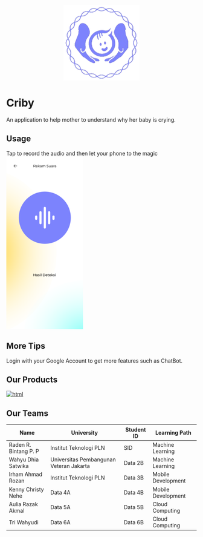 <p align="center">
    <img src="/imgs/criby.png" alt="Criby Logo">
</p>

# Criby
An application to help mother to understand why her baby is crying.

## Usage
Tap to record the audio and then let your phone to the magic <br>
![Record Now!](/imgs/record.png)


## More Tips
Login with your Google Account to get more features such as ChatBot.

## Our Products
[![html](https://img.shields.io/badge/Go%20To%20Criby.app-8A2BE2)](https://criby.app)

## Our Teams
| Name  | University  | Student ID | Learning Path |
|----------|---------------|---------------|---------------|
| Raden R. Bintang P. P | Institut Teknologi PLN      | SID       | Machine Learning       |
| Wahyu Dhia Satwika | Universitas Pembangunan Veteran Jakarta      | Data 2B       | Machine Learning       |
| Irham Ahmad Rozan | Institut Teknologi PLN      | Data 3B       | Mobile Development    |
| Kenny Christy Nehe | Data 4A      | Data 4B       | Mobile Development    |
| Aulia Razak Akmal | Data 5A      | Data 5B       | Cloud Computing |
| Tri Wahyudi | Data 6A      | Data 6B       | Cloud Computing |